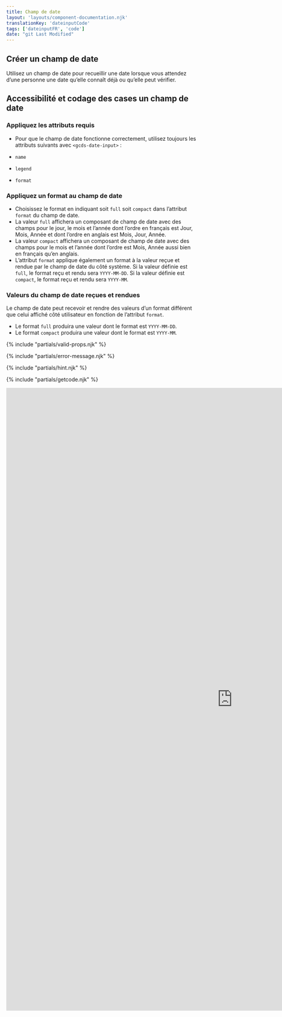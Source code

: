 ```yaml
---
title: Champ de date
layout: 'layouts/component-documentation.njk'
translationKey: 'dateinputCode'
tags: ['dateinputFR', 'code']
date: "git Last Modified"
---
```


## Créer un champ de date
Utilisez un champ de date pour recueillir une date lorsque vous attendez d’une personne une date qu’elle connaît déjà ou qu’elle peut vérifier.

## Accessibilité et codage des cases un champ de date

### Appliquez les attributs requis
- Pour que le champ de date fonctionne correctement, utilisez toujours les attributs suivants avec `<gcds-date-input>` :

- `name`
- `legend`
- `format`

### Appliquez un format au champ de date
- Choisissez le format en indiquant soit `full` soit `compact` dans l’attribut `format` du champ de date.
- La valeur `full` affichera un composant de champ de date avec des champs pour le jour, le mois et l’année dont l’ordre en français est Jour, Mois, Année et dont l’ordre en anglais est Mois, Jour, Année.
- La valeur `compact` affichera un composant de champ de date avec des champs pour le mois et l’année dont l’ordre est Mois, Année aussi bien en français qu’en anglais.
- L’attribut `format` applique également un format à la valeur reçue et rendue par le champ de date du côté système. Si la valeur définie est `full`, le format reçu et rendu sera `YYYY-MM-DD`. Si la valeur définie est `compact`, le format reçu et rendu sera  `YYYY-MM`.

### Valeurs du champ de date reçues et rendues
Le champ de date peut recevoir et rendre des valeurs d’un format différent que celui affiché côté utilisateur en fonction de l’attribut `format`.
- Le format `full` produira une valeur dont le format est `YYYY-MM-DD`.
- Le format `compact` produira une valeur dont le format est `YYYY-MM`.

{% include "partials/valid-props.njk" %}

{% include "partials/error-message.njk" %}

{% include "partials/hint.njk" %}

{% include "partials/getcode.njk" %}

<iframe
  title="iframeTitle"
  src="https://cds-snc.github.io/gcds-components/iframe.html?viewMode=docs&demo=true&singleStory=true&id=components-date-input--events-properties&lang=fr"
  width="1200"
  height="1650"
  style="display: block; margin: 0 auto;"
  frameBorder="0"
  allow="clipboard-write"
></iframe>
